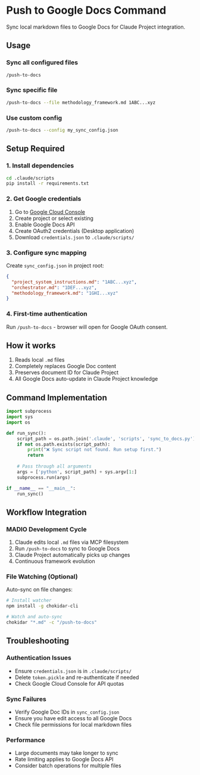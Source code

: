 # Push to Google Docs Command

Sync local markdown files to Google Docs for Claude Project integration.

## Usage

### Sync all configured files
```bash
/push-to-docs
```

### Sync specific file
```bash
/push-to-docs --file methodology_framework.md 1ABC...xyz
```

### Use custom config
```bash
/push-to-docs --config my_sync_config.json
```

## Setup Required

### 1. Install dependencies
```bash
cd .claude/scripts
pip install -r requirements.txt
```

### 2. Get Google credentials
1. Go to [Google Cloud Console](https://console.cloud.google.com/)
2. Create project or select existing
3. Enable Google Docs API
4. Create OAuth2 credentials (Desktop application)
5. Download `credentials.json` to `.claude/scripts/`

### 3. Configure sync mapping
Create `sync_config.json` in project root:
```json
{
  "project_system_instructions.md": "1ABC...xyz",
  "orchestrator.md": "1DEF...xyz",
  "methodology_framework.md": "1GHI...xyz"
}
```

### 4. First-time authentication
Run `/push-to-docs` - browser will open for Google OAuth consent.

## How it works

1. Reads local `.md` files
2. Completely replaces Google Doc content
3. Preserves document ID for Claude Project
4. All Google Docs auto-update in Claude Project knowledge

## Command Implementation

```python
import subprocess
import sys
import os

def run_sync():
    script_path = os.path.join('.claude', 'scripts', 'sync_to_docs.py')
    if not os.path.exists(script_path):
        print("❌ Sync script not found. Run setup first.")
        return
    
    # Pass through all arguments
    args = ['python', script_path] + sys.argv[1:]
    subprocess.run(args)

if __name__ == "__main__":
    run_sync()
```

## Workflow Integration

### MADIO Development Cycle
1. Claude edits local `.md` files via MCP filesystem
2. Run `/push-to-docs` to sync to Google Docs
3. Claude Project automatically picks up changes
4. Continuous framework evolution

### File Watching (Optional)
Auto-sync on file changes:
```bash
# Install watcher
npm install -g chokidar-cli

# Watch and auto-sync
chokidar "*.md" -c "/push-to-docs"
```

## Troubleshooting

### Authentication Issues
- Ensure `credentials.json` is in `.claude/scripts/`
- Delete `token.pickle` and re-authenticate if needed
- Check Google Cloud Console for API quotas

### Sync Failures
- Verify Google Doc IDs in `sync_config.json`
- Ensure you have edit access to all Google Docs
- Check file permissions for local markdown files

### Performance
- Large documents may take longer to sync
- Rate limiting applies to Google Docs API
- Consider batch operations for multiple files
